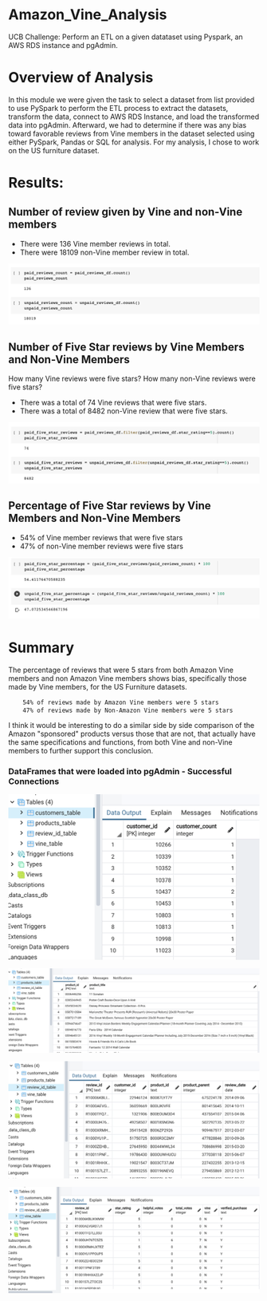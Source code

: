 # Amazon_Vine_Analysis
UCB Challenge: Perform an ETL on a given datataset using Pyspark, an AWS RDS instance and pgAdmin.  


# Overview of Analysis
In this module we were given the task to select a dataset from list provided to use PySpark to perform the ETL process to extract the datasets, transform the data, connect to AWS RDS Instance, and load the transformed data into pgAdmin. Afterward, we had to determine if there was any bias toward favorable reviews from Vine members in the dataset selected using either PySpark, Pandas or SQL for analysis. For my analysis, I chose to work on the US furniture dataset.

# Results:

## Number of review given by Vine and non-Vine members
* There were 136 Vine member reviews in total.
* There were 18109 non-Vine member review in total.

![vine_count_reviews](Resources/vine_count_reviews.png)


## Number of Five Star reviews by Vine Members and Non-Vine Members 
How many Vine reviews were five stars? How many non-Vine reviews were five stars?
* There was a total of 74 Vine reviews that were five stars.
* There was a total of 8482 non-Vine review that were five stars.

![vine_count_5star_reviews](Resources/vine_count_5star_reviews.png)


## Percentage of Five Star reviews by Vine Members and Non-Vine Members 
* 54% of Vine member reviews that were five stars
* 47% of non-Vine member reviews were five stars

![vine_percentage_5star_reviews](Resources/vine_percentage_5star_reviews.png)


# Summary

The percentage of reviews that were 5 stars from both Amazon Vine members and non Amazon Vine members shows bias, specifically those made by Vine members, for the US Furniture datasets. 

        54% of reviews made by Amazon Vine members were 5 stars
        47% of reviews made by Non-Amazon Vine members were 5 stars

I think it would be interesting to do a similar side by side comparison of the Amazon "sponsored" products versus those that are not, that actually have the same specifications and functions, from both Vine and non-Vine members to further support this conclusion.


### DataFrames that were loaded into pgAdmin - Successful Connections

![table_customers](Resources/table_customers.png)

![table_products](Resources/table_products.png)

![table_review_id](Resources/table_review_id.png)

![table_vine](Resources/table_vine.png)
